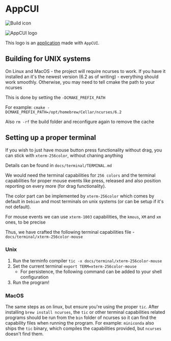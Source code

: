 # AppCUI

![Build icon](https://github.com/gdt050579/AppCUI/actions/workflows/ci.yml/badge.svg)


![AppCUI logo](https://raw.githubusercontent.com/gdt050579/AppCUI/main/docs/logo.png)

This logo is an [application](https://github.com/gdt050579/AppCUI/tree/main/Examples/Logo) made with `AppCUI`.

## Building for UNIX systems

On Linux and MacOS - the project will require ncurses to work. If you have it installed an it's the newest version
(6.2 as of writing) - everything should work smoothly. Otherwise, you may need to tell cmake the path to your ncurses

This is done by setting the `-DCMAKE_PREFIX_PATH`

For example: `cmake -DCMAKE_PREFIX_PATH=/opt/homebrew/Cellar/ncurses/6.2`

Also `rm -rf` the build folder and reconfigure again to remove the cache

## Setting up a proper terminal

If you wish to just have mouse button press functionality without drag, you can stick with `xterm-256color`, without
chaning anything

Details can be found in `docs/terminal/TERMINAL.md`

We would need the terminal capabilities for `256 colors` and the terminal capabilities for proper mouse events like
press, released and also position reporting on every more (for drag functionality).

The color part can be implemented by `xterm-256color` which comes by default in `Debian` and most terminals on unix systems (or can be setup if it's not default).

For mouse events we can use `xterm-1003` capabilities, the `kmous`, `XM` and `xm` ones, to be precise

Thus, we have crafted the following terminal capabilities file - `docs/terminal/xterm-256color-mouse`

### Unix 

1. Run the terminfo compiler `tic -x docs/terminal/xterm-256color-mouse`
2. Set the current terminal `export TERM=xterm-256color-mouse`
    * For persistence, the following command can be added to your shell configuration
3. Run the program!

### MacOS

The same steps as on linux, but ensure you're using the proper `tic`. After installing `brew install ncurses`, the
`tic` or other terminal capabilities related programs should be run from the `bin` folder of ncurses so it can find the
capability files when running the program. For example: `miniconda` also ships the `tic` binary, which compiles the 
capabilities provided, but `ncurses` doesn't find them.
